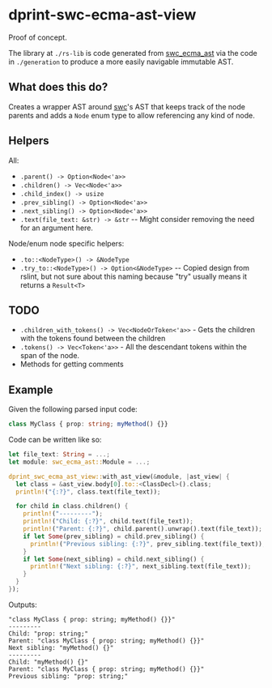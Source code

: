 # dprint-swc-ecma-ast-view

Proof of concept.

The library at `./rs-lib` is code generated from [swc_ecma_ast](https://crates.io/crates/swc_ecma_ast) via the code in `./generation` to produce a more easily navigable immutable AST.

## What does this do?

Creates a wrapper AST around [swc](https://github.com/swc-project/swc)'s AST that keeps track of the node parents and adds a `Node` enum type to allow referencing any kind of node.

## Helpers

All:

- `.parent() -> Option<Node<'a>>`
- `.children() -> Vec<Node<'a>>`
- `.child_index() -> usize`
- `.prev_sibling() -> Option<Node<'a>>`
- `.next_sibling() -> Option<Node<'a>>`
- `.text(file_text: &str) -> &str` -- Might consider removing the need for an argument here.

Node/enum node specific helpers:

- `.to::<NodeType>() -> &NodeType`
- `.try_to::<NodeType>() -> Option<&NodeType>` -- Copied design from rslint, but not sure about this naming because "try" usually means it returns a `Result<T>`

## TODO

- `.children_with_tokens() -> Vec<NodeOrToken<'a>>` - Gets the children with the tokens found between the children
- `.tokens() -> Vec<Token<'a>>` - All the descendant tokens within the span of the node.
- Methods for getting comments

## Example

Given the following parsed input code:

<!-- dprint-ignore -->
```ts
class MyClass { prop: string; myMethod() {}}
```

Code can be written like so:

```rust
let file_text: String = ...;
let module: swc_ecma_ast::Module = ...;

dprint_swc_ecma_ast_view::with_ast_view(&module, |ast_view| {
  let class = &ast_view.body[0].to::<ClassDecl>().class;
  println!("{:?}", class.text(file_text));

  for child in class.children() {
    println!("---------");
    println!("Child: {:?}", child.text(file_text));
    println!("Parent: {:?}", child.parent().unwrap().text(file_text));
    if let Some(prev_sibling) = child.prev_sibling() {
      println!("Previous sibling: {:?}", prev_sibling.text(file_text));
    }
    if let Some(next_sibling) = child.next_sibling() {
      println!("Next sibling: {:?}", next_sibling.text(file_text));
    }
  }
});
```

Outputs:

```
"class MyClass { prop: string; myMethod() {}}"
---------
Child: "prop: string;"
Parent: "class MyClass { prop: string; myMethod() {}}"
Next sibling: "myMethod() {}"
---------
Child: "myMethod() {}"
Parent: "class MyClass { prop: string; myMethod() {}}"
Previous sibling: "prop: string;"
```
